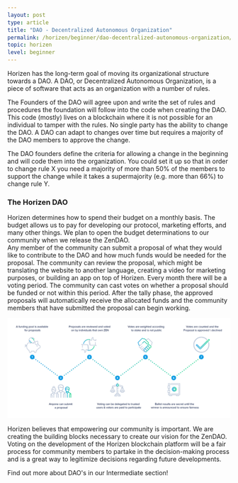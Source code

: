 ```yaml
---
layout: post
type: article
title: "DAO - Decentralized Autonomous Organization"
permalink: /horizen/beginner/dao-decentralized-autonomous-organization/
topic: horizen
level: beginner
---
```


Horizen has the long-term goal of moving its organizational structure towards a DAO. A DAO, or Decentralized Autonomous Organization, is a piece of software that acts as an organization with a number of rules.

The Founders of the DAO will agree upon and write the set of rules and procedures the foundation will follow into the code when creating the DAO. This code (mostly) lives on a blockchain where it is not possible for an individual to tamper with the rules. No single party has the ability to change the DAO. A DAO can adapt to changes over time but requires a majority of the DAO members to approve the change.

The DAO founders define the criteria for allowing a change in the beginning and will code them into the organization. You could set it up so that in order to change rule X you need a majority of more than 50% of the members to support the change while it takes a supermajority (e.g. more than 66%) to change rule Y.

### The Horizen DAO

Horizen determines how to spend their budget on a monthly basis. The budget allows us to pay for developing our protocol, marketing efforts, and many other things. We plan to open the budget determinations to our community when we release the ZenDAO.  
Any member of the community can submit a proposal of what they would like to contribute to the DAO and how much funds would be needed for the proposal. The community can review the proposal, which might be translating the website to another language, creating a video for marketing purposes, or building an app on top of Horizen. Every month there will be a voting period. The community can cast votes on whether a proposal should be funded or not within this period. After the tally phase, the approved proposals will automatically receive the allocated funds and the community members that have submitted the proposal can begin working.

![DAO - Decentralized Autonomous Organization](/assets/post_files/horizen/beginner/dao-decentralized-autonomous-organization/DAO.jpg)

Horizen believes that empowering our community is important. We are creating the building blocks necessary to create our vision for the ZenDAO. Voting on the development of the Horizen blockchain platform will be a fair process for community members to partake in the decision-making process and is a great way to legitimize decisions regarding future developments.

Find out more about DAO's in our Intermediate section!
